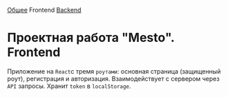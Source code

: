 [Общее](https://github.com/Kukucapl/react-mesto-api-full-gha/tree/main) Frontend [Backend](https://github.com/Kukucapl/react-mesto-api-full-gha/tree/main/backend)

# Проектная работа "Mesto". Frontend

Приложение на `React`с тремя `роутами`: основная страница (защищенный роут), регистрация и авторизация. Взаимодействует с сервером через `API` запросы. Хранит `token` в `localStorage`.